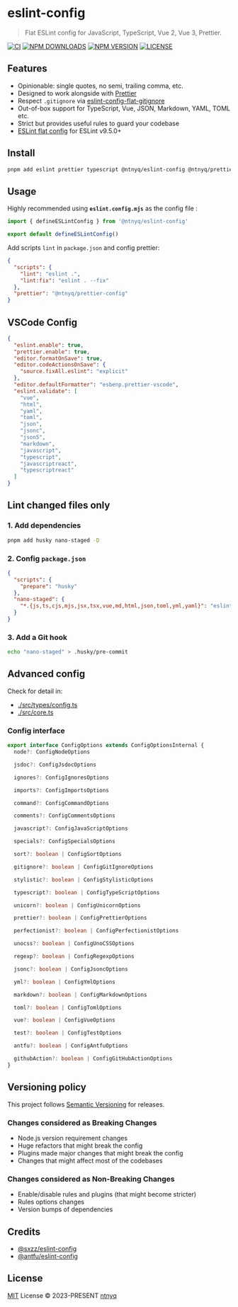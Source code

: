 # eslint-config

> Flat ESLint config for JavaScript, TypeScript, Vue 2, Vue 3, Prettier.

[![CI](https://github.com/ntnyq/eslint-config/workflows/CI/badge.svg)](https://github.com/ntnyq/eslint-config/actions)
[![NPM DOWNLOADS](https://img.shields.io/npm/dy/@ntnyq/eslint-config)](https://www.npmjs.com/package/@ntnyq/eslint-config)
[![NPM VERSION](https://img.shields.io/npm/v/@ntnyq/eslint-config/latest.svg)](https://www.npmjs.com/package/@ntnyq/eslint-config/v/latest)
[![LICENSE](https://img.shields.io/github/license/ntnyq/eslint-config.svg)](https://github.com/ntnyq/eslint-config/blob/main/LICENSE)

## Features

- Opinionable: single quotes, no semi, trailing comma, etc.
- Designed to work alongside with [Prettier](https://prettier.io)
- Respect `.gitignore` via [eslint-config-flat-gitignore](https://github.com/antfu/eslint-config-flat-gitignore)
- Out-of-box support for TypeScript, Vue, JSON, Markdown, YAML, TOML etc.
- Strict but provides useful rules to guard your codebase
- [ESLint flat config](https://eslint.org/docs/latest/use/configure/configuration-files) for ESLint v9.5.0+

## Install

```bash
pnpm add eslint prettier typescript @ntnyq/eslint-config @ntnyq/prettier-config -D
```

## Usage

Highly recommended using **`eslint.config.mjs`** as the config file :

```js
import { defineESLintConfig } from '@ntnyq/eslint-config'

export default defineESLintConfig()
```

Add scripts `lint` in `package.json` and config prettier:

```json
{
  "scripts": {
    "lint": "eslint .",
    "lint:fix": "eslint . --fix"
  },
  "prettier": "@ntnyq/prettier-config"
}
```

## VSCode Config

```json
{
  "eslint.enable": true,
  "prettier.enable": true,
  "editor.formatOnSave": true,
  "editor.codeActionsOnSave": {
    "source.fixAll.eslint": "explicit"
  },
  "editor.defaultFormatter": "esbenp.prettier-vscode",
  "eslint.validate": [
    "vue",
    "html",
    "yaml",
    "toml",
    "json",
    "jsonc",
    "json5",
    "markdown",
    "javascript",
    "typescript",
    "javascriptreact",
    "typescriptreact"
  ]
}
```

## Lint changed files only

### 1. Add dependencies

```bash
pnpm add husky nano-staged -D
```

### 2. Config `package.json`

```json
{
  "scripts": {
    "prepare": "husky"
  },
  "nano-staged": {
    "*.{js,ts,cjs,mjs,jsx,tsx,vue,md,html,json,toml,yml,yaml}": "eslint --fix"
  }
}
```

### 3. Add a Git hook

```bash
echo "nano-staged" > .husky/pre-commit
```

## Advanced config

Check for detail in:

- [./src/types/config.ts](https://github.com/ntnyq/eslint-config/blob/main/src/types/config.ts)
- [./src/core.ts](https://github.com/ntnyq/eslint-config/blob/main/src/core.ts)

### Config interface

```ts
export interface ConfigOptions extends ConfigOptionsInternal {
  node?: ConfigNodeOptions

  jsdoc?: ConfigJsdocOptions

  ignores?: ConfigIgnoresOptions

  imports?: ConfigImportsOptions

  command?: ConfigCommandOptions

  comments?: ConfigCommentsOptions

  javascript?: ConfigJavaScriptOptions

  specials?: ConfigSpecialsOptions

  sort?: boolean | ConfigSortOptions

  gitignore?: boolean | ConfigGitIgnoreOptions

  stylistic?: boolean | ConfigStylisticOptions

  typescript?: boolean | ConfigTypeScriptOptions

  unicorn?: boolean | ConfigUnicornOptions

  prettier?: boolean | ConfigPrettierOptions

  perfectionist?: boolean | ConfigPerfectionistOptions

  unocss?: boolean | ConfigUnoCSSOptions

  regexp?: boolean | ConfigRegexpOptions

  jsonc?: boolean | ConfigJsoncOptions

  yml?: boolean | ConfigYmlOptions

  markdown?: boolean | ConfigMarkdownOptions

  toml?: boolean | ConfigTomlOptions

  vue?: boolean | ConfigVueOptions

  test?: boolean | ConfigTestOptions

  antfu?: boolean | ConfigAntfuOptions

  githubAction?: boolean | ConfigGitHubActionOptions
}
```

## Versioning policy

This project follows [Semantic Versioning](https://semver.org/) for releases.

### Changes considered as Breaking Changes

- Node.js version requirement changes
- Huge refactors that might break the config
- Plugins made major changes that might break the config
- Changes that might affect most of the codebases

### Changes considered as Non-Breaking Changes

- Enable/disable rules and plugins (that might become stricter)
- Rules options changes
- Version bumps of dependencies

## Credits

- [@sxzz/eslint-config](https://github.com/sxzz/eslint-config)
- [@antfu/eslint-config](https://github.com/antfu/eslint-config)

## License

[MIT](./LICENSE) License © 2023-PRESENT [ntnyq](https://github.com/ntnyq)
